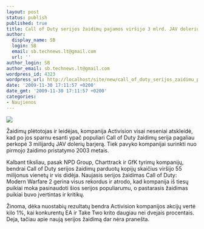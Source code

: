 ```yaml
---
layout: post
status: publish
published: true
title: Call of Duty serijos žaidimų pajamos viršijo 3 mlrd. JAV dolerių
author:
  display_name: SB
  login: SB
  email: sb.technews.lt@gmail.com
  url: ''
author_login: SB
author_email: sb.technews.lt@gmail.com
wordpress_id: 4323
wordpress_url: http://localhost/site/new/call_of_duty_serijos_zaidimu_pajamos_virsijo_3_milijardus_jav_doleriu/
date: '2009-11-30 17:11:57 +0200'
date_gmt: '2009-11-30 17:11:57 +0200'
categories:
- Naujienos
---
```

<div class="imgright"><img src="http://t3.gstatic.com/images?q=tbn:kvkz58mOpW_M_M:http://www.platformnation.com/wp-content/uploads/2009/07/mw2.jpg"  /></div>
<p>Žaidimų plėtotojas ir leidėjas, kompanija Activision visai neseniai atskleidė, kad po jos sparnu esanti ypač populiari Call of Duty žaidimų serija pagaliau perkopė 3 milijardų JAV dolerių barjerą. Tiek pavyko kompanijai surinkti nuo pirmojo žaidimo pristatymo 2003 metais.</p>
<p>Kalbant tiksliau, pasak NPD Group, Charttrack ir GfK tyrimų kompanijų, bendrai Call of Duty serijos žaidimų parduotų kopijų skaičius viršijo 55 milijonus vienetų ir vis didėja. Naujasis serijos žaidimas Call of Duty: Modern Warfare 2 gerina visus rekordus ir atrodo, kad kompanija iš tiesų puikiai moka pasinaudoti šios serijos populiarumu, o pastarasis žaidimas puikiai buvo įvertintas ir kritikų.</p>
<p>Žinoma, dėka nuostabių rezultatų bendra Activision kompanijos akcijų vertė kilo 1%, kai konkurentų EA ir Take Two krito daugiau nei dvejais procentais. Deja, tačiau apie naują serijos žaidimą dar nėra pranešta.<br /></p>

